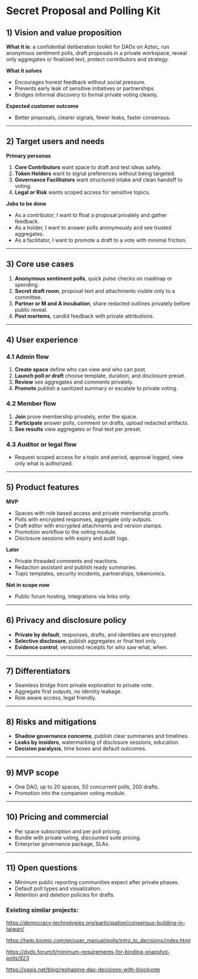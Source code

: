 # Secret Proposal and Polling Kit

## 1) Vision and value proposition

**What it is**: a confidential deliberation toolkit for DAOs on Aztec, run anonymous sentiment polls, draft proposals in a private workspace, reveal only aggregates or finalized text, protect contributors and strategy.

**What it solves**

- Encourages honest feedback without social pressure.
- Prevents early leak of sensitive initiatives or partnerships.
- Bridges informal discovery to formal private voting cleanly.

**Expected customer outcome**

- Better proposals, clearer signals, fewer leaks, faster consensus.

---

## 2) Target users and needs

**Primary personas**

1. **Core Contributors** want space to draft and test ideas safely.
2. **Token Holders** want to signal preferences without being targeted.
3. **Governance Facilitators** want structured intake and clean handoff to voting.
4. **Legal or Risk** wants scoped access for sensitive topics.

**Jobs to be done**

- As a contributor, I want to float a proposal privately and gather feedback.
- As a holder, I want to answer polls anonymously and see trusted aggregates.
- As a facilitator, I want to promote a draft to a vote with minimal friction.

---

## 3) Core use cases

1. **Anonymous sentiment polls**, quick pulse checks on roadmap or spending.
2. **Secret draft room**, proposal text and attachments visible only to a committee.
3. **Partner or M and A incubation**, share redacted outlines privately before public reveal.
4. **Post mortems**, candid feedback with private attributions.

---

## 4) User experience

### 4.1 Admin flow

1. **Create space** define who can view and who can post.
2. **Launch poll or draft** choose template, duration, and disclosure preset.
3. **Review** see aggregates and comments privately.
4. **Promote** publish a sanitized summary or escalate to private voting.

### 4.2 Member flow

1. **Join** prove membership privately, enter the space.
2. **Participate** answer polls, comment on drafts, upload redacted artifacts.
3. **See results** view aggregates or final text per preset.

### 4.3 Auditor or legal flow

- Request scoped access for a topic and period, approval logged, view only what is authorized.

---

## 5) Product features

**MVP**

- Spaces with role based access and private membership proofs.
- Polls with encrypted responses, aggregate only outputs.
- Draft editor with encrypted attachments and version stamps.
- Promotion workflow to the voting module.
- Disclosure sessions with expiry and audit logs.

**Later**

- Private threaded comments and reactions.
- Redaction assistant and publish ready summaries.
- Topic templates, security incidents, partnerships, tokenomics.

**Not in scope now**

- Public forum hosting, integrations via links only.

---

## 6) Privacy and disclosure policy

- **Private by default**, responses, drafts, and identities are encrypted.
- **Selective disclosure**, publish aggregates or final text only.
- **Evidence control**, versioned receipts for who saw what, when.

---

## 7) Differentiators

- Seamless bridge from private exploration to private vote.
- Aggregate first outputs, no identity leakage.
- Role aware access, legal friendly.

---

## 8) Risks and mitigations

- **Shadow governance concerns**, publish clear summaries and timelines.
- **Leaks by insiders**, watermarking of disclosure sessions, education.
- **Decision paralysis**, time boxes and default outcomes.

---

## 9) MVP scope

- One DAO, up to 20 spaces, 50 concurrent polls, 200 drafts.
- Promotion into the companion voting module.

---

## 10) Pricing and commercial

- Per space subscription and per poll pricing.
- Bundle with private voting, discounted suite pricing.
- Enterprise governance package, SLAs.

---

## 11) Open questions

- Minimum public reporting communities expect after private phases.
- Default poll types and visualization.
- Retention and deletion policies for drafts.

### **Existing similar projects:**

https://democracy-technologies.org/participation/consensus-building-in-taiwan/

https://help.loomio.com/en/user_manual/polls/intro_to_decisions/index.html

https://dydx.forum/t/minimum-requirements-for-binding-snapshot-polls/923

https://oasis.net/blog/reshaping-dao-decisions-with-blockvote